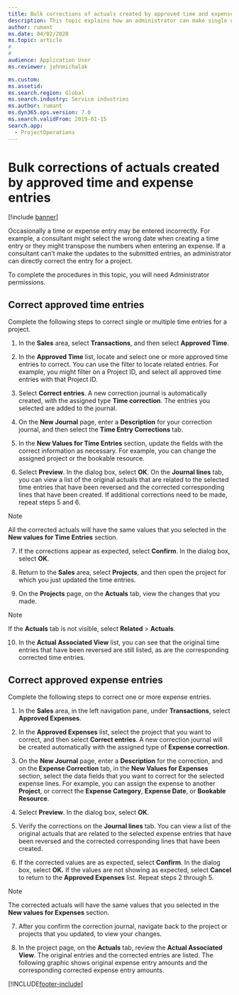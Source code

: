```yaml
---
title: Bulk corrections of actuals created by approved time and expense entries
description: This topic explains how an administrator can make single or bulk corrections to previously approved time or expense entries if the billing is not complete.
author: rumant
ms.date: 04/02/2020
ms.topic: article
#
#
audience: Application User
ms.reviewer: johnmichalak

ms.custom: 
ms.assetid: 
ms.search.region: Global
ms.search.industry: Service industries
ms.author: rumant
ms.dyn365.ops.version: 7.0
ms.search.validFrom: 2019-01-15
search.app: 
  - ProjectOperations
---
```


# Bulk corrections of actuals created by approved time and expense entries

[!include [banner](../includes/psa-now-project-operations.md)]

Occasionally a time or expense entry may be entered incorrectly. For example, a consultant might select the wrong date when creating a time entry or they might transpose the numbers when entering an expense. If a consultant can’t make the updates to the submitted entries, an administrator can directly correct the entry for a project.

To complete the procedures in this topic, you will need Administrator permissions.

## Correct approved time entries     

Complete the following steps to correct single or multiple time entries for a project.

1. In the **Sales** area, select **Transactions**, and then select **Approved Time**. 

2. In the **Approved Time** list, locate and select one or more approved time entries to correct. You can use the filter to locate related entries. For example, you might filter on a Project ID, and select all approved time entries with that Project ID.

3. Select **Correct entries**. A new correction journal is automatically created, with the assigned type **Time correction**. The entries you selected are added to the journal. 

4. On the **New Journal** page, enter a **Description** for your correction journal, and then select the **Time Entry Corrections** tab.  
5. In the **New Values for Time Entries** section, update the fields with the correct information as necessary. For example, you can change the assigned project or the bookable resource.

6. Select **Preview**. In the dialog box, select **OK**. On the **Journal lines** tab, you can view a list of the original actuals that are related to the selected time entries that have been reversed and the corrected corresponding lines that have been created. If additional corrections need to be made, repeat steps 5 and 6. 

> [!NOTE]
> All the corrected actuals will have the same values that you selected in the **New values for Time Entries** section.

7. If the corrections appear as expected, select **Confirm**. In the dialog box, select **OK**.

8. Return to the **Sales** area, select **Projects**, and then open the project for which you just updated the time entries. 

9. On the **Projects** page, on the **Actuals** tab, view the changes that you made. 

> [!NOTE]
> If the **Actuals** tab is not visible, select **Related** > **Actuals**.  

10. In the **Actual Associated View** list, you can see that the original time entries that have been reversed are still listed, as are the corresponding corrected time entries. 


## Correct approved expense entries

Complete the following steps to correct one or more expense entries. 

1. In the **Sales** area, in the left navigation pane, under **Transactions**, select **Approved Expenses**.

2. In the **Approved Expenses** list, select the project that you want to correct, and then select **Correct entries**. A new correction journal will be created automatically with the assigned type of **Expense correction**. 

3. On the **New Journal** page, enter a **Description** for the correction, and on the **Expense Correction** tab, in the **New Values for Expenses** section, select the data fields that you want to correct for the selected expense lines. For example, you can assign the expense to another **Project**, or correct the **Expense Category**, **Expense Date**, or **Bookable Resource**.

4. Select **Preview**. In the dialog box, select **OK**. 

5. Verify the corrections on the **Journal lines** tab. You can view a list of the original actuals that are related to the selected expense entries that have been reversed and the corrected corresponding lines that have been created.

6. If the corrected values are as expected, select **Confirm**. In the dialog box, select **OK.** If the values are not showing as expected, select **Cancel** to return to the **Approved Expenses** list. Repeat steps 2 through 5. 

> [!NOTE]
> The corrected actuals will have the same values that you selected in the **New values for Expenses** section.

7. After you confirm the correction journal, navigate back to the project or projects that you updated, to view your changes.  

8. In the project page, on the **Actuals** tab, review the **Actual Associated View**. The original entries and the corrected entries are listed. The following graphic shows original expense entry amounts and the corresponding corrected expense entry amounts. 


[!INCLUDE[footer-include](../includes/footer-banner.md)]
